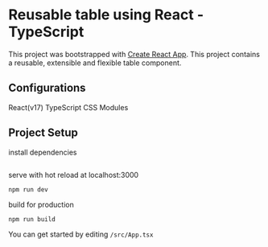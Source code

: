 # Reusable table using React - TypeScript

This project was bootstrapped with [Create React App](https://github.com/facebook/create-react-app).
This project contains a reusable, extensible and flexible table component.

## Configurations
React(v17)
TypeScript
CSS Modules

## Project Setup

install dependencies

``` npm install
```

serve with hot reload at localhost:3000

```npm run dev```

build for production

```npm run build ```

You can get started by editing ```/src/App.tsx```

